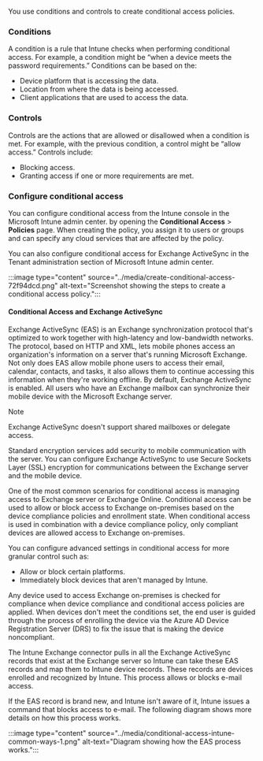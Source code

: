 

You use conditions and controls to create conditional access policies.

### Conditions

A condition is a rule that Intune checks when performing conditional access. For example, a condition might be “when a device meets the password requirements.” Conditions can be based on the:

 -  Device platform that is accessing the data.
 -  Location from where the data is being accessed.
 -  Client applications that are used to access the data.

### Controls

Controls are the actions that are allowed or disallowed when a condition is met. For example, with the previous condition, a control might be “allow access.” Controls include:

 -  Blocking access.
 -  Granting access if one or more requirements are met.

### Configure conditional access

You can configure conditional access from the Intune console in the Microsoft Intune admin center. by opening the **Conditional Access** > **Policies** page. When creating the policy, you assign it to users or groups and can specify any cloud services that are affected by the policy.

You can also configure conditional access for Exchange ActiveSync in the Tenant administration section of Microsoft Intune admin center.

:::image type="content" source="../media/create-conditional-access-72f94dcd.png" alt-text="Screenshot showing the steps to create a conditional access policy.":::


#### Conditional Access and Exchange ActiveSync

Exchange ActiveSync (EAS) is an Exchange synchronization protocol that's optimized to work together with high-latency and low-bandwidth networks. The protocol, based on HTTP and XML, lets mobile phones access an organization's information on a server that's running Microsoft Exchange. Not only does EAS allow mobile phone users to access their email, calendar, contacts, and tasks, it also allows them to continue accessing this information when they're working offline. By default, Exchange ActiveSync is enabled. All users who have an Exchange mailbox can synchronize their mobile device with the Microsoft Exchange server.

> [!NOTE]
> Exchange ActiveSync doesn't support shared mailboxes or delegate access.

Standard encryption services add security to mobile communication with the server. You can configure Exchange ActiveSync to use Secure Sockets Layer (SSL) encryption for communications between the Exchange server and the mobile device.

One of the most common scenarios for conditional access is managing access to Exchange server or Exchange Online. Conditional access can be used to allow or block access to Exchange on-premises based on the device compliance policies and enrollment state. When conditional access is used in combination with a device compliance policy, only compliant devices are allowed access to Exchange on-premises.

You can configure advanced settings in conditional access for more granular control such as:

 -  Allow or block certain platforms.
 -  Immediately block devices that aren't managed by Intune.

Any device used to access Exchange on-premises is checked for compliance when device compliance and conditional access policies are applied. When devices don't meet the conditions set, the end user is guided through the process of enrolling the device via the Azure AD Device Registration Server (DRS) to fix the issue that is making the device noncompliant.

The Intune Exchange connector pulls in all the Exchange ActiveSync records that exist at the Exchange server so Intune can take these EAS records and map them to Intune device records. These records are devices enrolled and recognized by Intune. This process allows or blocks e-mail access.

If the EAS record is brand new, and Intune isn't aware of it, Intune issues a command that blocks access to e-mail. The following diagram shows more details on how this process works.

:::image type="content" source="../media/conditional-access-intune-common-ways-1.png" alt-text="Diagram showing how the EAS process works.":::